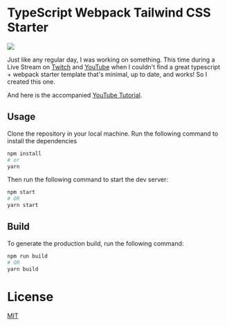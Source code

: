 # TypeScript Webpack Tailwind CSS Starter

<div>
  <img src="./src/assets/meta.png">
</div>

Just like any regular day, I was working on something. This time during a Live Stream on [Twitch](https://twitch.tv/CodeWithAhsan) and [YouTube](https://youtube.com/c/CodeWithAhsan) when I couldn't find a great typescript + webpack starter template that's minimal, up to date, and works! So I created this one.

And here is the accompanied [YouTube Tutorial](https://www.youtube.com/watch?v=2JKGGMD4fXk).
## Usage
Clone the repository in your local machine.
Run the following command to install the dependencies
```bash
npm install
# or
yarn
```

Then run the following command to start the dev server:
```bash
npm start
# OR
yarn start
```

## Build
To generate the production build, run the following command:
```bash
npm run build
# OR
yarn build
```

# License
[MIT](LICENSE)